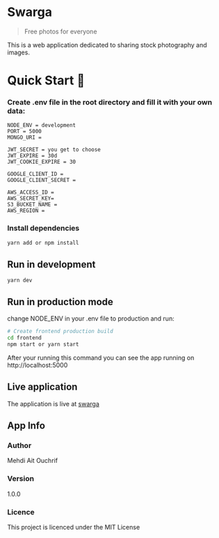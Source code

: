 # Swarga

> Free photos for everyone

This is a web application dedicated to sharing stock photography and images.

# Quick Start 🚀

### Create .env file in the root directory and fill it with your own data:

```
NODE_ENV = development
PORT = 5000
MONGO_URI =

JWT_SECRET = you get to choose
JWT_EXPIRE = 30d
JWT_COOKIE_EXPIRE = 30

GOOGLE_CLIENT_ID =
GOOGLE_CLIENT_SECRET =

AWS_ACCESS_ID =
AWS_SECRET_KEY=
S3_BUCKET_NAME =
AWS_REGION =

```

### Install dependencies

```bash
yarn add or npm install
```

## Run in development

```
yarn dev
```

## Run in production mode

change NODE_ENV in your .env file to production and run:

```bash
# Create frontend production build
cd frontend
npm start or yarn start
```

After your running this command you can see the app running on http://localhost:5000

## Live application

The application is live at [swarga](https://swargaapp.herokuapp.com/)

## App Info

### Author

Mehdi Ait Ouchrif

### Version

1.0.0

### Licence

This project is licenced under the MIT License
